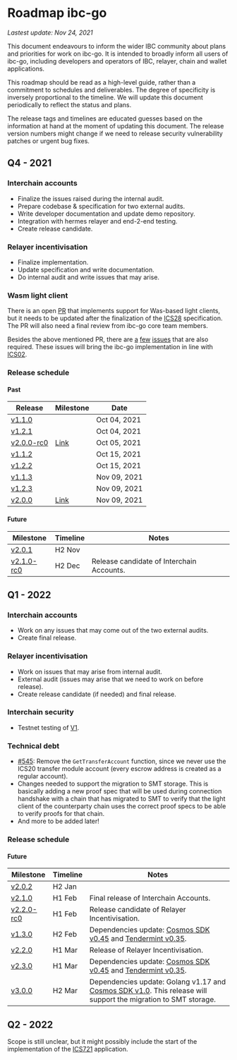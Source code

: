 # Roadmap ibc-go

_Lastest update: Nov 24, 2021_

This document endeavours to inform the wider IBC community about plans and priorities for work on ibc-go. It is intended to broadly inform all users of ibc-go, including developers and operators of IBC, relayer, chain and wallet applications.

This roadmap should be read as a high-level guide, rather than a commitment to schedules and deliverables. The degree of specificity is inversely proportional to the timeline. We will update this document periodically to reflect the status and plans.

The release tags and timelines are educated guesses based on the information at hand at the moment of updating this document. The release version numbers might change if we need to release security vulnerability patches or urgent bug fixes.

## Q4 - 2021

### Interchain accounts

- Finalize the issues raised during the internal audit.
- Prepare codebase & specification for two external audits.
- Write developer documentation and update demo repository.
- Integration with hermes relayer and end-2-end testing.
- Create release candidate.

### Relayer incentivisation

- Finalize implementation.
- Update specification and write documentation.
- Do internal audit and write issues that may arise.

### Wasm light client

There is an open [PR](https://github.com/cosmos/ibc-go/pull/208) that implements support for Was-based light clients, but it needs to be updated after the finalization of the [ICS28](https://github.com/cosmos/ibc/tree/master/spec/client/ics-008-wasm-client) specification. The PR will also need a final review from ibc-go core team members.

Besides the above mentioned PR, there are [a](https://github.com/cosmos/ibc-go/issues/284) [few](https://github.com/cosmos/ibc-go/issues/285) [issues](https://github.com/cosmos/ibc-go/issues/286) that are also required. These issues will bring the ibc-go implementation in line with [ICS02](https://github.com/cosmos/ibc/tree/master/spec/core/ics-002-client-semantics).

### Release schedule

#### Past

|Release|Milestone|Date|
|-------|---------|----|
|[v1.1.0](https://github.com/cosmos/ibc-go/releases/tag/v1.1.1)||Oct 04, 2021|
|[v1.2.1](https://github.com/cosmos/ibc-go/releases/tag/v1.2.1)||Oct 04, 2021|
|[v2.0.0-rc0](https://github.com/cosmos/ibc-go/releases/tag/v2.0.0-rc0)|[Link](https://github.com/cosmos/ibc-go/milestone/3)|Oct 05, 2021|
|[v1.1.2](https://github.com/cosmos/ibc-go/releases/tag/v1.1.2)||Oct 15, 2021|
|[v1.2.2](https://github.com/cosmos/ibc-go/releases/tag/v1.2.2)||Oct 15, 2021|
|[v1.1.3](https://github.com/cosmos/ibc-go/releases/tag/v1.1.3)||Nov 09, 2021|
|[v1.2.3](https://github.com/cosmos/ibc-go/releases/tag/v1.2.3)||Nov 09, 2021|
|[v2.0.0](https://github.com/cosmos/ibc-go/releases/tag/v2.0.0)|[Link](https://github.com/cosmos/ibc-go/milestone/3)|Nov 09, 2021|

#### Future

|Milestone|Timeline|Notes|
|---------|--------|-----|
|[v2.0.1](https://github.com/cosmos/ibc-go/milestone/11)|H2 Nov||
|[v2.1.0-rc0]()|H2 Dec|Release candidate of Interchain Accounts.|

## Q1 - 2022

### Interchain accounts 

- Work on any issues that may come out of the two external audits.
- Create final release.

### Relayer incentivisation

- Work on issues that may arise from internal audit.
- External audit (issues may arise that we need to work on before release).
- Create release candidate (if needed) and final release.

### Interchain security

-  Testnet testing of [V1](https://github.com/cosmos/gaia/blob/main/docs/interchain-security.md#v1---full-validator-set).

### Technical debt

- [#545](https://github.com/cosmos/ibc-go/issues/545): Remove the `GetTransferAccount` function, since we never use the ICS20 transfer module account (every escrow address is created as a regular account).
- Changes needed to support the migration to SMT storage. This is basically adding a new proof spec that will be used during connection handshake with a chain that has migrated to SMT to verify that the light client of the counterparty chain uses the correct proof specs to be able to verify proofs for that chain.
- And more to be added later!

### Release schedule

#### Future

|Milestone|Timeline|Notes|
|---------|--------|-----|
|[v2.0.2](https://github.com/cosmos/ibc-go/milestone/14)|H2 Jan||
|[v2.1.0](https://github.com/cosmos/ibc-go/milestone/15)|H1 Feb|Final release of Interchain Accounts.|
|[v2.2.0-rc0](https://github.com/cosmos/ibc-go/milestone/16)|H1 Feb|Release candidate of Relayer Incentivisation.|
|[v1.3.0](https://github.com/cosmos/ibc-go/milestone/19)|H2 Feb|Dependencies update: [Cosmos SDK v0.45](https://github.com/cosmos/cosmos-sdk/milestone/46) and [Tendermint v0.35](https://github.com/tendermint/tendermint/releases/tag/v0.35.0).|
|[v2.2.0](https://github.com/cosmos/ibc-go/milestone/17)|H1 Mar|Release of Relayer Incentivisation.|
|[v2.3.0](https://github.com/cosmos/ibc-go/milestone/18)|H1 Mar|Dependencies update: [Cosmos SDK v0.45](https://github.com/cosmos/cosmos-sdk/milestone/46) and [Tendermint v0.35](https://github.com/tendermint/tendermint/releases/tag/v0.35.0).|
|[v3.0.0](https://github.com/cosmos/ibc-go/milestone/13)|H2 Mar|Dependencies update: Golang v1.17 and [Cosmos SDK v1.0](https://github.com/cosmos/cosmos-sdk/milestone/52). This release will support the migration to SMT storage.|

## Q2 - 2022

Scope is still unclear, but it might possibly include the start of the implementation of the [ICS721](https://github.com/cosmos/ibc/pull/615) application.